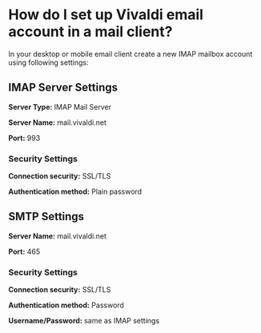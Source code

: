 # How do I set up Vivaldi email account in a mail client?

In your desktop or mobile email client create a new IMAP mailbox account using following settings:

## IMAP Server Settings

**Server Type:** IMAP Mail Server

**Server Name:** mail.vivaldi.net

**Port:** 993


### Security Settings

**Connection security:** SSL/TLS

**Authentication method:** Plain password

## SMTP Settings

**Server Name:** mail.vivaldi.net

**Port:** 465

### Security Settings

**Connection security:** SSL/TLS

**Authentication method:** Password

**Username/Password:** same as IMAP settings
